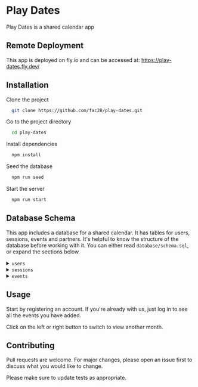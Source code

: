 # Play Dates

Play Dates is a shared calendar app

## Remote Deployment

This app is deployed on fly.io and can be accessed at: <https://play-dates.fly.dev/>

## Installation

Clone the project

```bash
  git clone https://github.com/fac28/play-dates.git
```

Go to the project directory

```bash
  cd play-dates
```

Install dependencies

```bash
  npm install
```

Seed the database
```bash
  npm run seed
```

Start the server

```bash
  npm run start
```

## Database Schema

This app includes a database for a shared calendar. It has tables for users, sessions, events and partners. It's helpful to know the structure of the database before working with it. You can either read `database/schema.sql`, or expand the sections below.

<details>
<summary><code>users</code></summary>

| column     | type     | constraints               |
| ---------- | -------- | ------------------------- |
| id         | integer  | primary key autoincrement |
| email      | text     | unique                    |
| hash       | text     |                           |
| created_at | datetime | DEFAULT CURRENT_TIMESTAMP |

</details>

<details>
<summary><code>sessions</code></summary>

| column     | type     | constraints               |
| ---------- | -------- | ------------------------- |
| sid         | text  | primary key |
| user_id    | integer  | references users(id)      |
| expires_at | datetime | not null                  |
| created_at | datetime | DEFAULT CURRENT_TIMESTAMP |

</details>

<details>
<summary><code>events</code></summary>

| column     | type     | constraints               |
| ---------- | -------- | ------------------------- |
| id         | integer  | primary key autoincrement |
| user_id    | integer  | references users(id)      |
| content    | text     |                           |
| event_date | datetime | NOT NULL |
| created_at | datetime | DEFAULT CURRENT_TIMESTAMP |

</details>

<!-- <details>
<summary><code>partners</code></summary>

| column     | type     | constraints               |
| ---------- | -------- | ------------------------- |
| user_id    | integer  | references users(id)      |
| partner_id    | integer  | references users(id)      |
| ||PRIMARY KEY (user_id, partners_id)|
</details> -->

## Usage

Start by registering an account. If you're already with us, just log in to see all the events you have added.

Click on the left or right button to switch to view another month.

## Contributing

Pull requests are welcome. For major changes, please open an issue first
to discuss what you would like to change.

Please make sure to update tests as appropriate.
